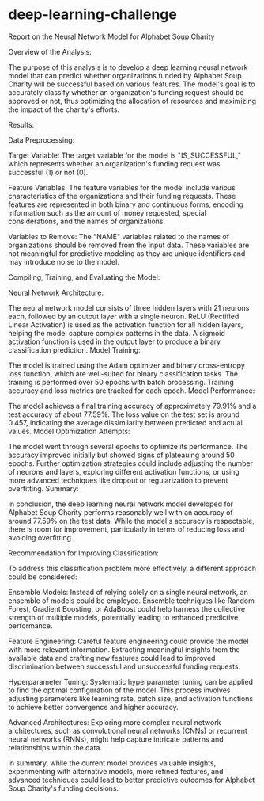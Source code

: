 # deep-learning-challenge

Report on the Neural Network Model for Alphabet Soup Charity

Overview of the Analysis:

The purpose of this analysis is to develop a deep learning neural network model that can predict whether organizations funded by Alphabet Soup Charity will be successful based on various features. The model's goal is to accurately classify whether an organization's funding request should be approved or not, thus optimizing the allocation of resources and maximizing the impact of the charity's efforts.


Results:


Data Preprocessing:

Target Variable: The target variable for the model is "IS_SUCCESSFUL," which represents whether an organization's funding request was successful (1) or not (0).

Feature Variables: The feature variables for the model include various characteristics of the organizations and their funding requests. These features are represented in both binary and continuous forms, encoding information such as the amount of money requested, special considerations, and the names of organizations.

Variables to Remove: The "NAME" variables related to the names of organizations should be removed from the input data. These variables are not meaningful for predictive modeling as they are unique identifiers and may introduce noise to the model.

Compiling, Training, and Evaluating the Model:

Neural Network Architecture:

The neural network model consists of three hidden layers with 21 neurons each, followed by an output layer with a single neuron.
ReLU (Rectified Linear Activation) is used as the activation function for all hidden layers, helping the model capture complex patterns in the data.
A sigmoid activation function is used in the output layer to produce a binary classification prediction.
Model Training:

The model is trained using the Adam optimizer and binary cross-entropy loss function, which are well-suited for binary classification tasks.
The training is performed over 50 epochs with batch processing.
Training accuracy and loss metrics are tracked for each epoch.
Model Performance:

The model achieves a final training accuracy of approximately 79.91% and a test accuracy of about 77.59%.
The loss value on the test set is around 0.457, indicating the average dissimilarity between predicted and actual values.
Model Optimization Attempts:

The model went through several epochs to optimize its performance. The accuracy improved initially but showed signs of plateauing around 50 epochs.
Further optimization strategies could include adjusting the number of neurons and layers, exploring different activation functions, or using more advanced techniques like dropout or regularization to prevent overfitting.
Summary:

In conclusion, the deep learning neural network model developed for Alphabet Soup Charity performs reasonably well with an accuracy of around 77.59% on the test data. While the model's accuracy is respectable, there is room for improvement, particularly in terms of reducing loss and avoiding overfitting.

Recommendation for Improving Classification:

To address this classification problem more effectively, a different approach could be considered:

Ensemble Models: Instead of relying solely on a single neural network, an ensemble of models could be employed. Ensemble techniques like Random Forest, Gradient Boosting, or AdaBoost could help harness the collective strength of multiple models, potentially leading to enhanced predictive performance.

Feature Engineering: Careful feature engineering could provide the model with more relevant information. Extracting meaningful insights from the available data and crafting new features could lead to improved discrimination between successful and unsuccessful funding requests.

Hyperparameter Tuning: Systematic hyperparameter tuning can be applied to find the optimal configuration of the model. This process involves adjusting parameters like learning rate, batch size, and activation functions to achieve better convergence and higher accuracy.

Advanced Architectures: Exploring more complex neural network architectures, such as convolutional neural networks (CNNs) or recurrent neural networks (RNNs), might help capture intricate patterns and relationships within the data.

In summary, while the current model provides valuable insights, experimenting with alternative models, more refined features, and advanced techniques could lead to better predictive outcomes for Alphabet Soup Charity's funding decisions.